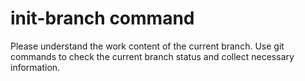 # init-branch command

Please understand the work content of the current branch.
Use git commands to check the current branch status and collect necessary information.